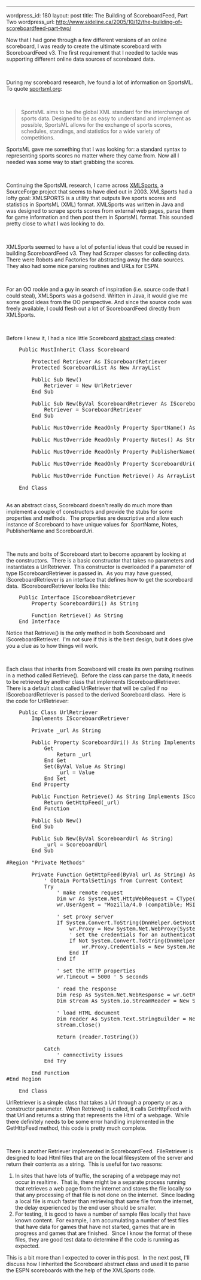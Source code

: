 --- 
wordpress_id: 180
layout: post
title: The Building of ScoreboardFeed, Part Two
wordpress_url: http://www.sideline.ca/2005/10/12/the-building-of-scoreboardfeed-part-two/

Now that I had gone through a few different versions of an online
scoreboard, I was ready to create the ultimate scoreboard with
ScoreboardFeed v3. The first requirement that I needed to tackle was
supporting different online data sources of scoreboard data.
<br />

<br />

During my scoreboard research, Ive found a lot of information on SportsML.  To quote <a href="http://www.sportsml.org/">sportsml.org</a>:

<br />
<blockquote>

SportsML aims to be the global XML standard for the interchange of
sports data. Designed to be as easy to understand and implement as
possible, SportsML allows for the exchange of sports scores, schedules,
standings, and statistics for a wide variety of competitions.
  <br />
</blockquote>


SportsML gave me something that I was looking for: a standard syntax to
representing sports scores no matter where they came from. Now all I
needed was some way to start grabbing the scores.
<br />

<br />

Continuing the SportsML research, I came across <a href="http://xmlsports.sourceforge.net/">XMLSports</a>,
a SourceForge project that seems to have died out in 2003. XMLSports
had a lofty goal: XMLSPORTS is a utility that outputs live sports
scores and statistics in SportsML (XML) format. XMLSports was written
in Java and was designed to scrape sports scores from external web
pages, parse them for game information and then post them in SportsML
format. This sounded pretty close to what I was looking to do.
<br />

<br />

XMLSports seemed to have a lot of potential ideas that could be reused
in building ScoreboardFeed v3. They had Scraper classes for collecting
data. There were Robots and Factories for abstracting away the data
sources. They also had some nice parsing routines and URLs for ESPN.
<br />

<br />

For an OO rookie and a guy in search of inspiration (i.e. source code
that I could steal), XMLSports was a godsend. Written in Java, it would
give me some good ideas from the OO perspective. And since the source
code was freely available, I could flesh out a lot of ScoreboardFeed
directly from XMLSports.
<br />

<br />

Before I knew it, I had a nice little Scoreboard <a href="http://www.startvbdotnet.com/oop/abstract.aspx">abstract class</a> created:


<pre>    Public MustInherit Class Scoreboard<br /><br />        Protected Retriever As IScoreboardRetriever<br />        Protected ScoreboardList As New ArrayList<br /><br />        Public Sub New()<br />            Retriever = New UrlRetriever<br />        End Sub<br /><br />        Public Sub New(ByVal ScoreboardRetriever As IScoreboardRetriever)<br />            Retriever = ScoreboardRetriever<br />        End Sub<br /><br />        Public MustOverride ReadOnly Property SportName() As String<br /><br />        Public MustOverride ReadOnly Property Notes() As String<br /><br />        Public MustOverride ReadOnly Property PublisherName() As String<br /><br />        Public MustOverride ReadOnly Property ScoreboardUri() As String<br /><br />        Public MustOverride Function Retrieve() As ArrayList<br /><br />    End Class<br /><br /></pre>
As
an abstract class, Scoreboard doesn't really do much more than
implement a couple of constructors and provide the stubs for some
properties and methods.  The properties are descriptive and allow
each instance of Scoreboard to have unique values for  SportName,
Notes, PublisherName and ScoreboardUri.<br />

<br />

The nuts and bolts of Scoreboard start to become apparent by looking at
the constructors.  There is a basic constructor that takes no
parameters and instantiates a UrlRetriever.  This constructor is
overloaded if a parameter of type IScoreboardRetriever is passed
in.  As you may have guessed, IScoreboardRetriever is an interface
that defines how to get the scoreboard data.  IScoreboardRetriever
looks like this:<br />

    
<pre>    Public Interface IScoreboardRetriever<br />        Property ScoreboardUri() As String<br /><br />        Function Retrieve() As String<br />    End Interface</pre>

Notice that Retrieve() is the only method in both Scoreboard and
IScoreboardRetriever.  I'm not sure if this is the best design,
but it does give you a clue as to how things will work.<br />

<br />

Each class that inherits from Scoreboard will create its own parsing
routines in a method called Retrieve().  Before the class can
parse the data, it needs to be retrieved by another class that
implements IScoreboardRetriever.  There is a default class called
UrlRetriever that will be called if no IScoreboardRetriever is passed
to the derived Scoreboard class.  Here is the code for
UrlRetriever:<br />



  
    
  
    
<pre>    Public Class UrlRetriever<br />        Implements IScoreboardRetriever<br /><br />        Private _url As String<br /><br />        Public Property ScoreboardUri() As String Implements IScoreboardRetriever.ScoreboardUri<br />            Get<br />                Return _url<br />            End Get<br />            Set(ByVal Value As String)<br />                _url = Value<br />            End Set<br />        End Property<br /><br />        Public Function Retrieve() As String Implements IScoreboardRetriever.Retrieve<br />            Return GetHttpFeed(_url)<br />        End Function<br /><br />        Public Sub New()<br />        End Sub<br /><br />        Public Sub New(ByVal ScoreboardUrl As String)<br />            _url = ScoreboardUrl<br />        End Sub<br /><br />#Region "Private Methods"<br /><br />        Private Function GetHttpFeed(ByVal url As String) As String<br />            ' Obtain PortalSettings from Current Context<br />            Try<br />                ' make remote request<br />                Dim wr As System.Net.HttpWebRequest = CType(System.Net.WebRequest.Create(url), System.Net.HttpWebRequest)<br />                wr.UserAgent = "Mozilla/4.0 (compatible; MSIE 6.0; Windows NT 5.1)"<br /><br />                ' set proxy server<br />                If System.Convert.ToString(DnnHelper.GetHostSettings("ProxyServer")) &amp;lt;&amp;gt; "" Then<br />                    wr.Proxy = New System.Net.WebProxy(System.Convert.ToString(DnnHelper.GetHostSettings("ProxyServer")), System.Convert.ToInt32(System.Convert.ToString(DnnHelper.GetHostSettings("ProxyPort"))))<br />                    ' set the credentials for an authenticated proxy<br />                    If Not System.Convert.ToString(DnnHelper.GetHostSettings("ProxyUsername")).Equals("") Then<br />                        wr.Proxy.Credentials = New System.Net.NetworkCredential(System.Convert.ToString(DnnHelper.GetHostSettings("ProxyUsername")), System.Convert.ToString(DnnHelper.GetHostSettings("ProxyPassword")))<br />                    End If<br />                End If<br /><br />                ' set the HTTP properties<br />                wr.Timeout = 5000 ' 5 seconds<br /><br />                ' read the response<br />                Dim resp As System.Net.WebResponse = wr.GetResponse()<br />                Dim stream As System.io.StreamReader = New System.IO.StreamReader(resp.GetResponseStream(), System.Text.Encoding.Default)<br /><br />                ' load HTML document<br />                Dim reader As System.Text.StringBuilder = New System.Text.StringBuilder(stream.ReadToEnd)<br />                stream.Close()<br /><br />                Return (reader.ToString())<br /><br />            Catch<br />                ' connectivity issues<br />            End Try<br /><br />        End Function<br />#End Region<br /><br />    End Class
</pre>
UrlRetriever is a simple class that takes a Url through a
property or as a constructor parameter.  When Retrieve() is
called, it calls GetHttpFeed with that Url and returns a string that
represents the Html of a webpage.  While there definitely needs to
be some error handling implemented in the GetHttpFeed method, this code
is pretty much complete.<br />

<br />

There is another Retriever implemented in ScoreboardFeed. 
FileRetriever is designed to load Html files that are on the local
filesystem of the server and return their contents as a string. 
This is useful for two reasons:<br />

<ol>
<li>In sites that have lots of traffic, the scraping of a webpage may
not occur in realtime.  That is, there might be a separate process
running that retrieves a web page from the internet and stores the file
locally so that any processing of that file is not done on the
internet.  Since loading a local file is much faster than
retrieving that same file from the internet, the delay experienced by
the end user should be smaller.</li><li>For testing, it is good to have a number of sample files locally
that have known content.  For example, I am accumulating a number
of test files that have data for games that have not started, games
that are in progress and games that are finished.  Since I know
the format of these files, they are good test data to determine if the
code is running as expected.</li>
</ol>

This is a bit more than I expected to cover in this post.  In the
next post, I'll discuss how I inherited the Scoreboard abstract class
and used it to parse the ESPN scoreboards with the help of the
XMLSports code.<br />
